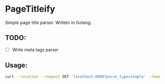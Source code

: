 # PageTitleify
Simple page title parser. Written in Golang.

## TODO:
 - [ ] Write meta tags parser

## Usage:
```bash
curl --location --request GET 'localhost:8080?parse_type=simple' --header 'Content-Type: text/plain' --data '{url: google.com}'
```
